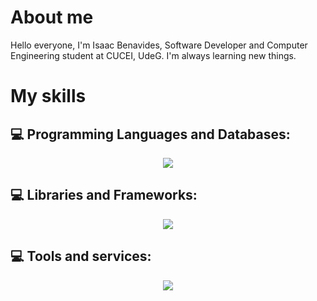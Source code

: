 # About me
Hello everyone, I'm Isaac Benavides, Software Developer and Computer Engineering student at CUCEI, UdeG. I'm always learning new things.

# My skills
## 💻 Programming Languages and Databases:
<p align="center">
    <img src="https://skillicons.dev/icons?i=py,js,ts,cpp,java,go,mysql,postgres" />
</p>

## 💻 Libraries and Frameworks:
<p align="center">
    <img src="https://skillicons.dev/icons?i=angular,react,nextjs,fastapi,flask,nestjs,spring" />
</p>

## 💻 Tools and services:
<p align="center">
    <img src="https://skillicons.dev/icons?i=git,docker,kubernetes,azure" />
</p>
